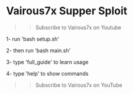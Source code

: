 # Vairous7x Supper Sploit
>> Subscribe to Vairous7x on Youtube 

1- run 'bash setup.sh' 

2- then run 'bash main.sh' 

3- type 'full_guide' to learn usage

4- type 'help' to show commands

>> Subscribe to Vairous7x on YouTube

